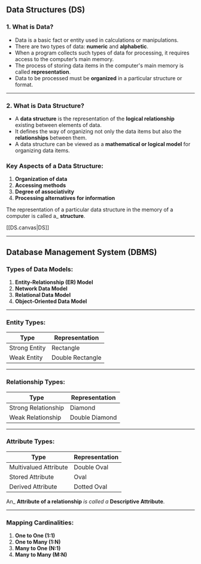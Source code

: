 ## **Data Structures (DS)**

### 1. **What is Data?**

- Data is a basic fact or entity used in calculations or manipulations.
- There are two types of data: **numeric** and **alphabetic**.
- When a program collects such types of data for processing, it requires access to the computer’s main memory.
- The process of storing data items in the computer's main memory is called **representation**.
- Data to be processed must be **organized** in a particular structure or format.

---

### 2. **What is Data Structure?**

- A **data structure** is the representation of the **logical relationship** existing between elements of data.    
- It defines the way of organizing not only the data items but also the **relationships** between them.
- A data structure can be viewed as a **mathematical or logical model** for organizing data items.

### Key Aspects of a Data Structure:

1. **Organization of data**
2. **Accessing methods**
3. **Degree of associativity**
4. **Processing alternatives for information**

The representation of a particular data structure in the memory of a computer is called a_ **structure**.

[[DS.canvas|DS]]

---

##  **Database Management System (DBMS)**

### **Types of Data Models**:

1. **Entity-Relationship (ER) Model**
2. **Network Data Model**
3. **Relational Data Model**
4. **Object-Oriented Data Model**

---

### **Entity Types**:

| Type          | Representation   |
| ------------- | ---------------- |
| Strong Entity | Rectangle        |
| Weak Entity   | Double Rectangle |

---

### **Relationship Types**:

| Type                | Representation |
| ------------------- | -------------- |
| Strong Relationship | Diamond        |
| Weak Relationship   | Double Diamond |

---

### **Attribute Types**:

| Type                  | Representation |
| --------------------- | -------------- |
| Multivalued Attribute | Double Oval    |
| Stored Attribute      | Oval           |
| Derived Attribute     | Dotted Oval    |

An_ **Attribute of a relationship** _is called a_ **Descriptive Attribute**.

---

### **Mapping Cardinalities**:

1. **One to One (1:1)**
2. **One to Many (1:N)**
3. **Many to One (N:1)**
4. **Many to Many (M:N)**